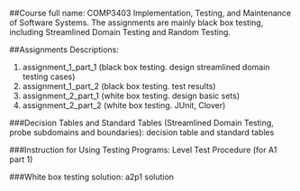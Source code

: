 ##Course full name: COMP3403 Implementation, Testing, and Maintenance of Software Systems. 
The assignments are mainly black box testing, including Streamlined Domain Testing and Random Testing.

##Assignments Descriptions:
1. assignment_1_part_1 (black box testing. design streamlined domain testing cases)
2. assignment_1_part_2 (black box testing. test results)
3. assignment_2_part_1 (white box testing. design basic sets)
4. assignment_2_part_2 (white box testing. JUnit, Clover)

###Decision Tables and Standard Tables (Streamlined Domain Testing, probe subdomains and boundaries):
decision table and standard tables

###Instruction for Using Testing Programs:
Level Test Procedure (for A1 part 1)

###White box testing solution:
a2p1 solution


